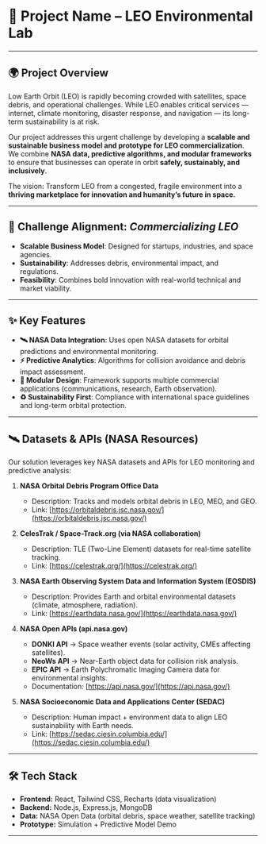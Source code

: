 # 🚀 Project Name – LEO Environmental Lab



---

## 🌍 Project Overview  
Low Earth Orbit (LEO) is rapidly becoming crowded with satellites, space debris, and operational challenges. While LEO enables critical services — internet, climate monitoring, disaster response, and navigation — its long-term sustainability is at risk.  

Our project addresses this urgent challenge by developing a **scalable and sustainable business model and prototype for LEO commercialization**.  
We combine **NASA data, predictive algorithms, and modular frameworks** to ensure that businesses can operate in orbit **safely, sustainably, and inclusively**.  

The vision: Transform LEO from a congested, fragile environment into a **thriving marketplace for innovation and humanity’s future in space.**

---

## 🎯 Challenge Alignment: *Commercializing LEO*  
- **Scalable Business Model**: Designed for startups, industries, and space agencies.  
- **Sustainability**: Addresses debris, environmental impact, and regulations.  
- **Feasibility**: Combines bold innovation with real-world technical and market viability.  

---

## ✨ Key Features  
- **🛰️ NASA Data Integration**: Uses open NASA datasets for orbital predictions and environmental monitoring.  
- **⚡ Predictive Analytics**: Algorithms for collision avoidance and debris impact assessment.  
- **🔗 Modular Design**: Framework supports multiple commercial applications (communications, research, Earth observation).  
- **♻️ Sustainability First**: Compliance with international space guidelines and long-term orbital protection.  

---


## 🛰️ Datasets & APIs (NASA Resources)  

Our solution leverages key NASA datasets and APIs for LEO monitoring and predictive analysis:  

1. **NASA Orbital Debris Program Office Data**  
   - Description: Tracks and models orbital debris in LEO, MEO, and GEO.  
   - Link: [https://orbitaldebris.jsc.nasa.gov/](https://orbitaldebris.jsc.nasa.gov/)  

2. **CelesTrak / Space-Track.org (via NASA collaboration)**  
   - Description: TLE (Two-Line Element) datasets for real-time satellite tracking.  
   - Link: [https://celestrak.org/](https://celestrak.org/)  

3. **NASA Earth Observing System Data and Information System (EOSDIS)**  
   - Description: Provides Earth and orbital environmental datasets (climate, atmosphere, radiation).  
   - Link: [https://earthdata.nasa.gov/](https://earthdata.nasa.gov/)  

4. **NASA Open APIs (api.nasa.gov)**  
   - **DONKI API** → Space weather events (solar activity, CMEs affecting satellites).  
   - **NeoWs API** → Near-Earth object data for collision risk analysis.  
   - **EPIC API** → Earth Polychromatic Imaging Camera data for environmental insights.  
   - Documentation: [https://api.nasa.gov/](https://api.nasa.gov/)  

5. **NASA Socioeconomic Data and Applications Center (SEDAC)**  
   - Description: Human impact + environment data to align LEO sustainability with Earth needs.  
   - Link: [https://sedac.ciesin.columbia.edu/](https://sedac.ciesin.columbia.edu/)  

---

## 🛠️ Tech Stack  
- **Frontend:** React, Tailwind CSS, Recharts (data visualization)  
- **Backend:** Node.js, Express.js, MongoDB  
- **Data:** NASA Open Data (orbital debris, space weather, satellite tracking)  
- **Prototype:** Simulation + Predictive Model Demo  

---
